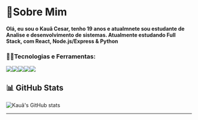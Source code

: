 <h1>🙋Sobre Mim</h1>
<h4>Olá, eu sou o Kauã Cesar, tenho 19 anos e atualmnete sou estudante de Analise e desenvolvimento de sistemas. Atualmente estudando Full Stack, com React, Node.js/Express & Python</h4>


<h3>👨‍💻Tecnologias e Ferramentas:</h3>
<div style="display: flex;">
<img src="https://img.shields.io/badge/html5-E34F26?style=for-the-badge&logo=html5&logoColor=white">
<img src="https://img.shields.io/badge/css3-1572B6?style=for-the-badge&logo=css3&logoColor=white">
  <img src="https://img.shields.io/badge/javascript-%23323330.svg?style=for-the-badge&logo=javascript&logoColor=%23F7DF1E">
  <img src="https://img.shields.io/badge/react-%2361DAFB.svg?style=for-the-badge&logo=react&logoColor=white">
<img src="https://img.shields.io/badge/node.js-339933?style=for-the-badge&logo=node.js&logoColor=white">
</div>

## 📊 GitHub Stats

![Kauã's GitHub stats](https://github-readme-stats.vercel.app/api?username=Kaua-cesar&show_icons=true&theme=tokyonight)

---
